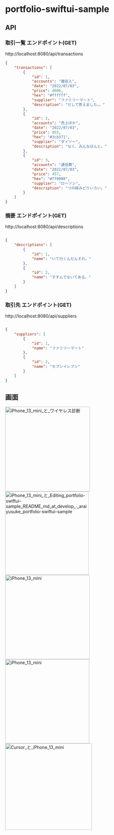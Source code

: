 # portfolio-swiftui-sample

## API

### 取引一覧 エンドポイント(GET)

http://localhost:8080/api/transactions

```json
{
    "transactions": [
        {
            "id": 1,
            "accounts": "雑収入",
            "date": "2022/07/03",
            "price": 4606,
            "hex": "#ffffff",
            "supplier": "ファミリーマート",
            "description": "だして答えました。。"
        },
        {
            "id": 2,
            "accounts": "売上ほか",
            "date": "2022/07/03",
            "price": 855,
            "hex": "#3cb371",
            "supplier": "ダイソー",
            "description": "なく、みんなほんと。"
        },
        {
            "id": 3,
            "accounts": "通信費",
            "date": "2022/07/03",
            "price": 457,
            "hex": "#ff0000",
            "supplier": "ローソン",
            "description": "つの緑みどりいろい。"
        }
    ]
}

```

### 摘要 エンドポイント(GET)

http://localhost:8080/api/descriptions

```json

{
    "descriptions": [
        {
            "id": 1,
            "name": "いて行くんだんそれ。"
        },
        {
            "id": 2,
            "name": "すすんでないてある。"
        }
    ]
}

```

### 取引先 エンドポイント(GET)

http://localhost:8080/api/suppliers

```json

{
    "suppliers": [
        {
            "id": 1,
            "name": "ファミリーマート"
        },
        {
            "id": 2,
            "name": "セブンイレブン"
        }
    ]
}

```

## 画面

<img width="272" alt="iPhone_13_mini_と_ワイヤレス診断" src="https://user-images.githubusercontent.com/1781289/177058669-f4d35d49-695f-40fd-ae9f-08130a33780c.png"> <img width="268" alt="iPhone_13_mini_と_Editing_portfolio-swiftui-sample_README_md_at_develop_·_araiyusuke_portfolio-swiftui-sample" src="https://user-images.githubusercontent.com/1781289/177058688-e5296506-c4c1-43d5-8bb8-ab28b261fcc9.png"><img width="271" alt="iPhone_13_mini" src="https://user-images.githubusercontent.com/1781289/177058661-239354e2-dcff-4a51-a881-9d52ef69d3e5.png"><img width="270" alt="iPhone_13_mini" src="https://user-images.githubusercontent.com/1781289/177059856-b0c7d4f3-f1bc-4907-ac19-76c2ccc24cc5.png"><img width="278" alt="Cursor_と_iPhone_13_mini" src="https://user-images.githubusercontent.com/1781289/177070715-09941328-447e-4cc7-ad98-375b0390b94f.png">
